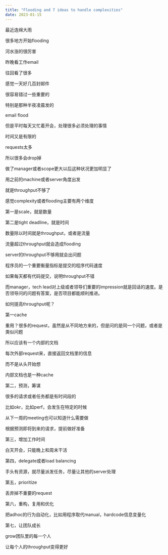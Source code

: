 ```yaml
---
title: "Flooding and 7 ideas to handle complexities"
date: 2023-01-15
---
```


最近连绵大雨

很多地方开始flooding

河水涨的很厉害

昨晚看工作email

往回看了很多

感觉一天好几百封邮件

很容易错过一些重要的

特别是那种半夜凌晨发的

email flood

但是平时每天又忙着开会，处理很多必须处理的事情

时间又是有限的

requests太多

所以很多会drop掉

做了manager或者scope更大以后这种状况更加明显了

用之前的machine或者server角度出发

就是throughput不够了

感觉complexity或者flooding主要有两个维度

第一是scale，就是数量

第二是tight deadline，就是时间

数量除以时间就是throughput，或者是流量

流量超过throughput就会造成flooding

server的throughput不够用就会出问题

程序员的一个重要衡量指标是提交的程序代码速度

如果每天都有代码提交，说明throughput不错

而manager，tech lead对上级或者领导们重要的impression就是回话的速度。是否领导问的问题有答案，是否项目都能顺利推进。

如何提高throughput呢？

第一cache

重用？很多的request，虽然是从不同地方来的，但是问的是同一个问题，或者是类似问题

所以应该有一个内部的文档

每次外部request来，直接返回文档里的信息

而不是从头开始想

内部文档也是一种cache

第二，预测，筹谋

很多的请求或者任务都是有时间段的

比如okr，比如perf，会发生在特定的时候

从下一周的meeting也可以知道什么需要做

根据预测即将到来的请求，提前做好准备

第三，增加工作时间

白天开会，只能晚上和周末干活

第四，delegate或者load balancing

手头有资源，就尽量派发任务，尽量让其他的server处理

第五，prioritize

丢弃掉不重要的request

第六，重构，复用和优化

把adhoc的行为自动化，比如用程序取代manual，hardcode信息变量化

第七，让团队成长

grow团队里的每一个人

让每个人的throughput变得更好
